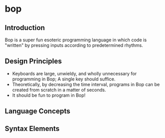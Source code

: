 # bop
## Introduction
Bop is a super fun esoteric programming language in which code is "written" by pressing inputs according to predetermined rhythms.
## Design Principles
- Keyboards are large, unwieldy, and wholly unnecessary for programming in Bop; A single key should suffice.
- Theoretically, by decreasing the time interval, programs in Bop can be created from scratch in a matter of seconds.
- It should be fun to program in Bop!
## Language Concepts

## Syntax Elements

